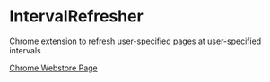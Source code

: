 # IntervalRefresher
Chrome extension to refresh user-specified pages at user-specified intervals

[Chrome Webstore Page](https://chrome.google.com/webstore/detail/interval-refresher/iafhfjcfpkcfjpljdahbcdmhakgiohbj)
